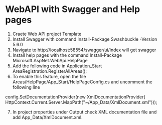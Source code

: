 # WebAPI with Swagger and Help pages

1. Craete Web API project Template
2. Install Swagger with command Install-Package Swashbuckle -Version 5.6.0
3. Navigate to http://localhost:58554/swagger/ui/index will get swagger
4. Install help pages with the command Install-Package Microsoft.AspNet.WebApi.HelpPage
5. Add the following code in Application_Start
    AreaRegistration.RegisterAllAreas();
6. To enable this feature, open the file Areas/HelpPage/App_Start/HelpPageConfig.cs and uncomment the following line

config.SetDocumentationProvider(new XmlDocumentationProvider(
    HttpContext.Current.Server.MapPath("~/App_Data/XmlDocument.xml")));

7. In project properties under Output check XML documentation file and add App_Data/XmlDocument.xml.


